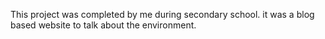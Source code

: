 This project was completed by me during secondary school. it was a blog based website to talk about the environment. 
